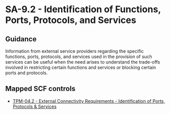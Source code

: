 # SA-9.2 - Identification of Functions, Ports, Protocols, and Services
## Guidance
Information from external service providers regarding the specific functions, ports, protocols, and services used in the provision of such services can be useful when the need arises to understand the trade-offs involved in restricting certain functions and services or blocking certain ports and protocols.
## Mapped SCF controls
- [TPM-04.2 - External Connectivity Requirements - Identification of Ports, Protocols & Services](../scf/tpm-042-externalconnectivityrequirements-identificationofports,protocols&services.md)